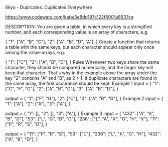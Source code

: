 6kyu - Duplicates. Duplicates Everywhere

https://www.codewars.com/kata/5e8dd197c122f6001a8637ca

DESCRIPTION:
You are given a table, in which every key is a stringified number, and each corresponding value is an array of characters, e.g.

{
  "1": ["A", "B", "C"],
  "2": ["A", "B", "D", "A"],
}
Create a function that returns a table with the same keys, but each character should appear only once among the value-arrays, e.g.

{
  "1": ["C"],
  "2": ["A", "B", "D"],
}
Rules
Whenever two keys share the same character, they should be compared numerically, and the larger key will keep that character. That's why in the example above the array under the key "2" contains "A" and "B", as 2 > 1.
If duplicate characters are found in the same array, the first occurance should be kept.
Example 1
input = {
  "1": ["C", "F", "G"],
  "2": ["A", "B", "C"],
  "3": ["A", "B", "D"],
}

output = {
  "1": ["F", "G"],
  "2": ["C"],
  "3": ["A", "B", "D"],
}
Example 2
input = {
  "1": ["A"],
  "2": ["A"],
  "3": ["A"],
}

output = {
  "1": [],
  "2": [],
  "3": ["A"],
}
Example 3
input = {
  "432": ["A", "A", "B", "D"],
  "53": ["L", "G", "B", "C"],
  "236": ["L", "A", "X", "G", "H", "X"],
  "11": ["P", "R", "S", "D"],
}

output = {
  "11": ["P", "R", "S"],
  "53": ["C"],
  "236": ["L", "X", "G", "H"],
  "432": ["A", "B", "D"],
}